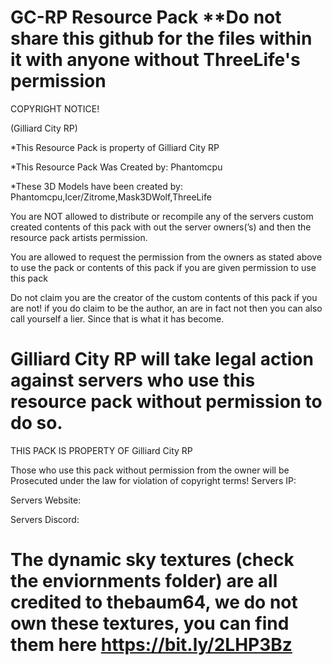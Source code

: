 **GC-RP Resource Pack**
**Do not share this github for the files within it with anyone without ThreeLife's permission
===========================================================================================
COPYRIGHT NOTICE!

(Gilliard City RP)

*This Resource Pack is property of Gilliard City RP

*This Resource Pack Was Created by:
Phantomcpu

*These 3D Models have been created by:
Phantomcpu,Icer/Zitrome,Mask3DWolf,ThreeLife  

You are NOT allowed to distribute or recompile any of the servers custom created contents
 of this pack with out the server owners(’s) and then the resource pack artists permission. 

You are allowed to request the permission from the owners as stated above 
to use the pack or contents of this pack if you are given permission to use this pack
 
Do not claim you are the creator of the custom contents of this pack if you are not! 
if you do claim to be the author, an are in fact not then you can also call yourself a lier.
Since that is what it has become.

Gilliard City RP will take legal action 
against servers who use this resource pack 
without permission to do so.    
==========================================================================================
THIS PACK IS PROPERTY OF Gilliard City RP

Those who use this pack without permission 
from the owner will be Prosecuted under the 
law for violation of copyright terms!
Servers IP: 

Servers Website:

Servers Discord:

The dynamic sky textures (check the enviornments folder)
 are all credited to thebaum64, we do not own these textures, 
you can find them here https://bit.ly/2LHP3Bz
==========================================================================================
